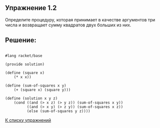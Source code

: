 ## Упражнение 1.2

Определите процедуру, которая принимает в качестве аргументов три числа и возвращает сумму квадратов двух больших из них.
    
## Решение:

```racket

#lang racket/base

(provide solution)

(define (square x)
    (* x x))

(define (sum-of-squares x y)
    (+ (square x) (square y)))

(define (solution x y z)
    (cond ((and (> x z) (> y z)) (sum-of-squares x y))
          ((and (> x y) (> z y)) (sum-of-squares x z))
          (else (sum-of-squares y z))))
```
[К списку упражнений](../index.md)